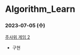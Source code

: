 # Algorithm_Learn
### 2023-07-05 (수)
[주사위 게임 2](https://school.programmers.co.kr/learn/courses/30/lessons/181930)
- 구현
